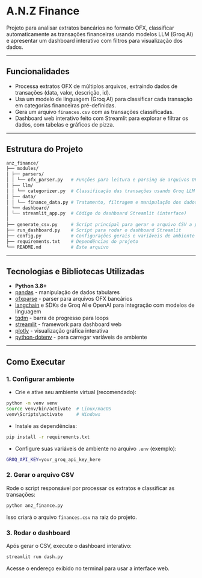 # A.N.Z Finance

Projeto para analisar extratos bancários no formato OFX, classificar automaticamente as transações financeiras usando modelos LLM (Groq AI) e apresentar um dashboard interativo com filtros para visualização dos dados.

---

## Funcionalidades

- Processa extratos OFX de múltiplos arquivos, extraindo dados de transações (data, valor, descrição, id).
- Usa um modelo de linguagem (Groq AI) para classificar cada transação em categorias financeiras pré-definidas.
- Gera um arquivo `finances.csv` com as transações classificadas.
- Dashboard web interativo feito com Streamlit para explorar e filtrar os dados, com tabelas e gráficos de pizza.

---

## Estrutura do Projeto

```bash
anz_finance/
├── modules/
│ ├── parsers/
│ │ └── ofx_parser.py   # Funções para leitura e parsing de arquivos OFX
│ ├── llm/
│ │ └── categorizer.py  # Classificação das transações usando Groq LLM
│ ├── data/
│ │ └── finance_data.py # Tratamento, filtragem e manipulação dos dados financeiros
│ └── dashboard/
│ └── streamlit_app.py  # Código do dashboard Streamlit (interface)
│
├── generate_csv.py     # Script principal para gerar o arquivo CSV a partir dos extratos e classificação
├── run_dashboard.py    # Script para rodar o dashboard Streamlit
├── config.py           # Configurações gerais e variáveis de ambiente
├── requirements.txt    # Dependências do projeto
└── README.md           # Este arquivo
```

---

## Tecnologias e Bibliotecas Utilizadas

- **Python 3.8+**
- [pandas](https://pandas.pydata.org/) - manipulação de dados tabulares
- [ofxparse](https://github.com/jseutter/ofxparse) - parser para arquivos OFX bancários
- [langchain](https://python.langchain.com/) e SDKs de Groq AI e OpenAI para integração com modelos de linguagem
- [tqdm](https://tqdm.github.io/) - barra de progresso para loops
- [streamlit](https://streamlit.io/) - framework para dashboard web
- [plotly](https://plotly.com/python/) - visualização gráfica interativa
- [python-dotenv](https://github.com/theskumar/python-dotenv) - para carregar variáveis de ambiente

---

## Como Executar

### 1. Configurar ambiente

- Crie e ative seu ambiente virtual (recomendado):

```bash
python -m venv venv
source venv/bin/activate  # Linux/macOS
venv\Scripts\activate     # Windows
```

- Instale as dependências:

```bash
pip install -r requirements.txt
```

- Configure suas variáveis de ambiente no arquivo `.env` (exemplo):

```bash
GROQ_API_KEY=your_groq_api_key_here
```

### 2. Gerar o arquivo CSV

Rode o script responsável por processar os extratos e classificar as transações:

```bash
python anz_finance.py
```

Isso criará o arquivo `finances.csv` na raiz do projeto.

### 3. Rodar o dashboard

Após gerar o CSV, execute o dashboard interativo:

```bash
streamlit run dash.py
```

Acesse o endereço exibido no terminal para usar a interface web.

